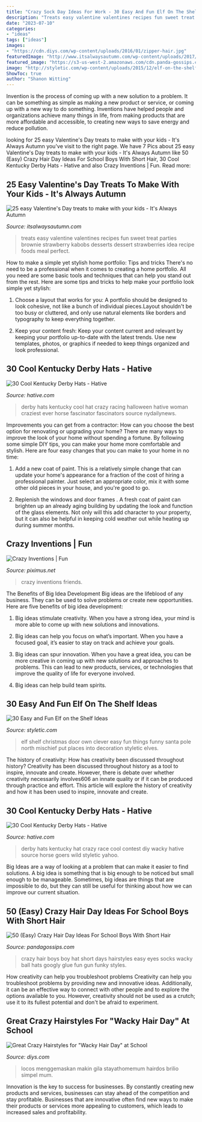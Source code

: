 ```yaml
---
title: "Crazy Sock Day Ideas For Work - 30 Easy And Fun Elf On The Shelf Ideas"
description: "Treats easy valentine valentines recipes fun sweet treat parties brownie strawberry kabobs desserts dessert strawberries idea recipe foods meal perfect"
date: "2023-07-10"
categories:
- "ideas"
tags: ["ideas"]
images:
- "https://cdn.diys.com/wp-content/uploads/2016/01/zipper-hair.jpg"
featuredImage: "http://www.itsalwaysautumn.com/wp-content/uploads/2017/01/easy-fun-valentines-day-treats-to-make-with-your-kids-food-craft-class-parties-19.jpg"
featured_image: "https://s3-us-west-2.amazonaws.com/cdn.panda-gossips.com/production/imgs/images/000/009/163/original.jpg?1530774458"
image: "http://styletic.com/wp-content/uploads/2015/12/elf-on-the-shelf-ideas/10-elf-on-the-shelf-ideas.jpg"
ShowToc: true
author: "Shanon Witting"
---
```



Invention is the process of coming up with a new solution to a problem. It can be something as simple as making a new product or service, or coming up with a new way to do something. Inventions have helped people and organizations achieve many things in life, from making products that are more affordable and accessible, to creating new ways to save energy and reduce pollution.

	

		
looking for 25 easy Valentine&#039;s Day treats to make with your kids - It&#039;s Always Autumn you've visit to the right page. We have 7 Pics about 25 easy Valentine&#039;s Day treats to make with your kids - It&#039;s Always Autumn like 50 (Easy) Crazy Hair Day Ideas For School Boys With Short Hair, 30 Cool Kentucky Derby Hats - Hative and also Crazy Inventions | Fun. Read more:
		
    
## 25 Easy Valentine&#039;s Day Treats To Make With Your Kids - It&#039;s Always Autumn

<img loading=lazy src="http://www.itsalwaysautumn.com/wp-content/uploads/2017/01/easy-fun-valentines-day-treats-to-make-with-your-kids-food-craft-class-parties-19.jpg" onerror="this.onerror=null;this.src='https://tse4.mm.bing.net/th?id=OIP.3M3BJ9v38ua2saOL5ztZuwHaLH&amp;pid=15.1';" alt="25 easy Valentine&#039;s Day treats to make with your kids - It&#039;s Always Autumn">

_Source: itsalwaysautumn.com_

>treats easy valentine valentines recipes fun sweet treat parties brownie strawberry kabobs desserts dessert strawberries idea recipe foods meal perfect. 

	

How to make a simple yet stylish home portfolio: Tips and tricks
There's no need to be a professional when it comes to creating a home portfolio. All you need are some basic tools and techniques that can help you stand out from the rest. Here are some tips and tricks to help make your portfolio look simple yet stylish:
1. Choose a layout that works for you: A portfolio should be designed to look cohesive, not like a bunch of individual pieces.Layout shouldn't be too busy or cluttered, and only use natural elements like borders and typography to keep everything together.

2. Keep your content fresh: Keep your content current and relevant by keeping your portfolio up-to-date with the latest trends. Use new templates, photos, or graphics if needed to keep things organized and look professional.


    
## 30 Cool Kentucky Derby Hats - Hative

<img loading=lazy src="https://hative.com/wp-content/uploads/2014/06/kentucky-derby-hats/6-kentucky-derby-hats.jpg" onerror="this.onerror=null;this.src='https://tse2.mm.bing.net/th?id=OIP.XSImoWdsf1IdZriit57ZswHaKW&amp;pid=15.1';" alt="30 Cool Kentucky Derby Hats - Hative">

_Source: hative.com_

>derby hats kentucky cool hat crazy racing halloween hative woman craziest ever horse fascinator fascinators source nydailynews. 

	

Improvements you can get from a contractor: How can you choose the best option for renovating or upgrading your home?
There are many ways to improve the look of your home without spending a fortune. By following some simple DIY tips, you can make your home more comfortable and stylish. Here are four easy changes that you can make to your home in no time:
1. Add a new coat of paint. This is a relatively simple change that can update your home's appearance for a fraction of the cost of hiring a professional painter. Just select an appropriate color, mix it with some other old pieces in your house, and you're good to go.

2. Replenish the windows and door frames . A fresh coat of paint can brighten up an already aging building by updating the look and function of the glass elements. Not only will this add character to your property, but it can also be helpful in keeping cold weather out while heating up during summer months.


    
## Crazy Inventions | Fun

<img loading=lazy src="http://piximus.net/media/13716/crazy-inventions-31.jpg" onerror="this.onerror=null;this.src='https://tse2.mm.bing.net/th?id=OIP.yRhRff0SBb8ssCRT_lA-RwAAAA&amp;pid=15.1';" alt="Crazy Inventions | Fun">

_Source: piximus.net_

>crazy inventions friends. 

	

The Benefits of Big Idea Development
Big ideas are the lifeblood of any business. They can be used to solve problems or create new opportunities. Here are five benefits of big idea development:
1. Big ideas stimulate creativity. When you have a strong idea, your mind is more able to come up with new solutions and innovations.

2. Big ideas can help you focus on what’s important. When you have a focused goal, it’s easier to stay on track and achieve your goals.

3. Big ideas can spur innovation. When you have a great idea, you can be more creative in coming up with new solutions and approaches to problems. This can lead to new products, services, or technologies that improve the quality of life for everyone involved.

4. Big ideas can help build team spirits.

    
## 30 Easy And Fun Elf On The Shelf Ideas

<img loading=lazy src="http://styletic.com/wp-content/uploads/2015/12/elf-on-the-shelf-ideas/10-elf-on-the-shelf-ideas.jpg" onerror="this.onerror=null;this.src='https://tse1.mm.bing.net/th?id=OIP.rIGkM6UpIU0YmczTazPe9QHaLK&amp;pid=15.1';" alt="30 Easy and Fun Elf on the Shelf Ideas">

_Source: styletic.com_

>elf shelf christmas door own clever easy fun things funny santa pole north mischief put places into decoration styletic elves. 

	

The history of creativity: How has creativity been discussed throughout history?
Creativity has been discussed throughout history as a tool to inspire, innovate and create. However, there is debate over whether creativity necessarily involves606
an innate quality or if it can be produced through practice and effort. This article will explore the history of creativity and how it has been used to inspire, innovate and create.

    
## 30 Cool Kentucky Derby Hats - Hative

<img loading=lazy src="https://hative.com/wp-content/uploads/2014/06/kentucky-derby-hats/22-kentucky-derby-hats.jpg" onerror="this.onerror=null;this.src='https://tse2.mm.bing.net/th?id=OIP.0yTFGzC8DFH0TIHQRglGuwHaLH&amp;pid=15.1';" alt="30 Cool Kentucky Derby Hats - Hative">

_Source: hative.com_

>derby hats kentucky hat crazy race cool contest diy wacky hative source horse goers wild styletic yahoo. 

	

Big Ideas are a way of looking at a problem that can make it easier to find solutions. A big idea is something that is big enough to be noticed but small enough to be manageable. Sometimes, big ideas are things that are impossible to do, but they can still be useful for thinking about how we can improve our current situation.

    
## 50 (Easy) Crazy Hair Day Ideas For School Boys With Short Hair

<img loading=lazy src="https://s3-us-west-2.amazonaws.com/cdn.panda-gossips.com/production/imgs/images/000/009/163/original.jpg?1530774458" onerror="this.onerror=null;this.src='https://tse3.mm.bing.net/th?id=OIP.IC4HhBNxKsvAZC9g9syYLAHaNI&amp;pid=15.1';" alt="50 (Easy) Crazy Hair Day Ideas For School Boys With Short Hair">

_Source: pandagossips.com_

>crazy hair boys boy hat short days hairstyles easy eyes socks wacky ball hats googly glue fun gun funky styles. 

	

How creativity can help you troubleshoot problems
Creativity can help you troubleshoot problems by providing new and innovative ideas. Additionally, it can be an effective way to connect with other people and to explore the options available to you. However, creativity should not be used as a crutch; use it to its fullest potential and don't be afraid to experiment.

    
## Great Crazy Hairstyles For &quot;Wacky Hair Day&quot; At School

<img loading=lazy src="https://cdn.diys.com/wp-content/uploads/2016/01/zipper-hair.jpg" onerror="this.onerror=null;this.src='https://tse2.mm.bing.net/th?id=OIP.h7crGhlbHoFvpToeY3bbKgHaJ4&amp;pid=15.1';" alt="Great Crazy Hairstyles for &quot;Wacky Hair Day&quot; at School">

_Source: diys.com_

>locos menggemaskan makin gila stayathomemum hairdos brilio simpel mum. 

	

Innovation is the key to success for businesses. By constantly creating new products and services, businesses can stay ahead of the competition and stay profitable. Businesses that are innovative often find new ways to make their products or services more appealing to customers, which leads to increased sales and profitability.

